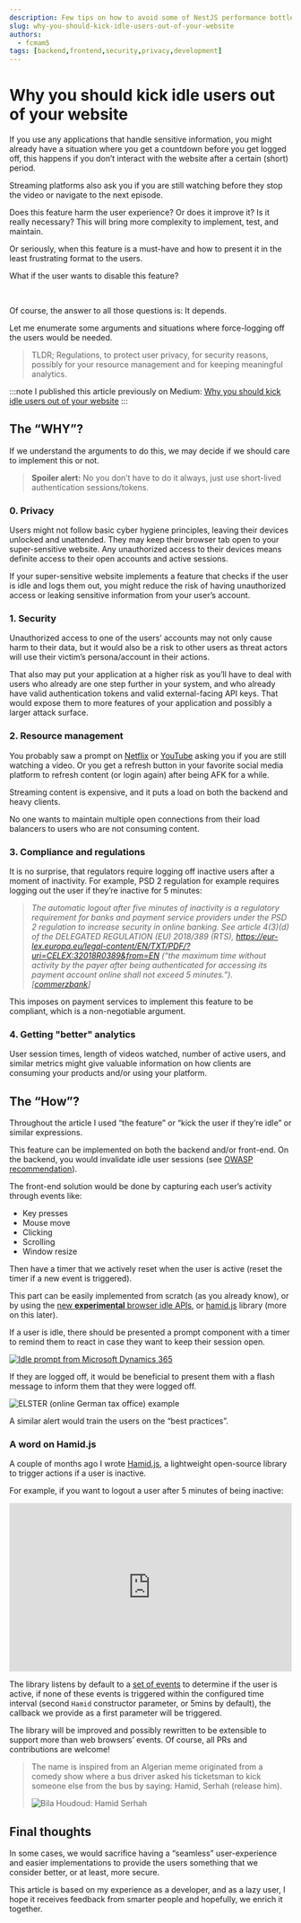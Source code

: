 ```yaml
---
description: Few tips on how to avoid some of NestJS performance bottlenecks
slug: why-you-should-kick-idle-users-out-of-your-website
authors:
  - fcmam5
tags: [backend,frontend,security,privacy,development]
---
```


# Why you should kick idle users out of your website

If you use any applications that handle sensitive information, you might already have a situation where you get a countdown before you get logged off, this happens if you don’t interact with the website after a certain (short) period.

Streaming platforms also ask you if you are still watching before they stop the video or navigate to the next episode.

<!-- truncate -->

Does this feature harm the user experience? Or does it improve it?
Is it really necessary? This will bring more complexity to implement, test, and maintain.

Or seriously, when this feature is a must-have and how to present it in the least frustrating format to the users.

What if the user wants to disable this feature?

<br/>

Of course, the answer to all those questions is: It depends.

Let me enumerate some arguments and situations where force-logging off the users would be needed.

> TLDR; Regulations, to protect user privacy, for security reasons, possibly for your resource management and for keeping meaningful analytics.


:::note
I published this article previously on Medium: [Why you should kick idle users out of your website](https://medium.com/@Fcmam5/why-you-should-kick-idle-users-out-of-your-website)
:::

## The “WHY”?

If we understand the arguments to do this, we may decide if we should care to implement this or not.

> **Spoiler alert:** No you don’t have to do it always, just use short-lived authentication sessions/tokens.

### 0. Privacy

Users might not follow basic cyber hygiene principles, leaving their devices unlocked and unattended. They may keep their browser tab open to your super-sensitive website. Any unauthorized access to their devices means definite access to their open accounts and active sessions.

If your super-sensitive website implements a feature that checks if the user is idle and logs them out, you might reduce the risk of having unauthorized access or leaking sensitive information from your user’s account.

### 1. Security

Unauthorized access to one of the users’ accounts may not only cause harm to their data, but it would also be a risk to other users as threat actors will use their victim’s persona/account in their actions.

That also may put your application at a higher risk as you’ll have to deal with users who already are one step further in your system, and who already have valid authentication tokens and valid external-facing API keys. That would expose them to more features of your application and possibly a larger attack surface.

### 2. Resource management

You probably saw a prompt on [Netflix](https://help.netflix.com/en/node/114059) or [YouTube](https://support.google.com/youtube/answer/12819304?hl=en) asking you if you are still watching a video. Or you get a refresh button in your favorite social media platform to refresh content (or login again) after being AFK for a while.

Streaming content is expensive, and it puts a load on both the backend and heavy clients.

No one wants to maintain multiple open connections from their load balancers to users who are not consuming content.

### 3. Compliance and regulations

It is no surprise, that regulators require logging off inactive users after a moment of inactivity. For example, PSD 2 regulation for example requires logging out the user if they’re inactive for 5 minutes:

> *The automatic logout after five minutes of inactivity is a regulatory requirement for banks and payment service providers under the PSD 2 regulation to increase security in online banking. See article 4(3)(d) of the DELEGATED REGULATION (EU) 2018/389 (RTS), https://eur-lex.europa.eu/legal-content/EN/TXT/PDF/?uri=CELEX:32018R0389&from=EN (“the maximum time without activity by the payer after being authenticated for accessing its payment account online shall not exceed 5 minutes.”). [[commerzbank](https://cbportal.commerzbank.com/portal/en/fi/de/system-1/zahlungsdiensterichtlinie_2.html)]*


This imposes on payment services to implement this feature to be compliant, which is a non-negotiable argument.

### 4. Getting "better" analytics

User session times, length of videos watched, number of active users, and similar metrics might give valuable information on how clients are consuming your products and/or using your platform.

## The “How”?

Throughout the article I used “the feature” or “kick the user if they’re idle” or similar expressions.

This feature can be implemented on both the backend and/or front-end. On the backend, you would invalidate idle user sessions (see [OWASP recommendation](https://cheatsheetseries.owasp.org/cheatsheets/Session_Management_Cheat_Sheet.html#idle-timeout)).

The front-end solution would be done by capturing each user’s activity through events like:

- Key presses
- Mouse move
- Clicking
- Scrolling
- Window resize

Then have a timer that we actively reset when the user is active (reset the timer if a new event is triggered).

This part can be easily implemented from scratch (as you already know), or by using the [new **experimental** browser idle APIs](https://developer.mozilla.org/en-US/docs/Web/API/Idle_Detection_API), or [hamid.js](https://www.npmjs.com/package/hamid.js) library (more on this later).

If a user is idle, there should be presented a prompt component with a timer to remind them to react in case they want to keep their session open.

[![Idle prompt from Microsoft Dynamics 365](ms-idle-prompt.png)](https://learn.microsoft.com/en-us/business-applications-release-notes/april19/dynamics365-finance-operations/alert-user-before-session-ends)

If they are logged off, it would be beneficial to present them with a flash message to inform them that they were logged off.

![ELSTER (online German tax office) example](elster.png)

A similar alert would train the users on the “best practices”.

### A word on Hamid.js

A couple of months ago I wrote [Hamid.js](https://github.com/Fcmam5/hamid.js), a lightweight open-source library to trigger actions if a user is inactive.

For example, if you want to logout a user after 5 minutes of being inactive:

<iframe height="300" width="100%" scrolling="no" title="Hamid.js" src="https://codepen.io/Fcmam5/embed/mdodKVN?default-tab=html%2Cresult" frameborder="no" loading="lazy" allowtransparency="true" allowfullscreen="true">
  See the Pen <a href="https://codepen.io/Fcmam5/pen/mdodKVN">
  Hamid.js</a> by Fortas Abdeldjalil (<a href="https://codepen.io/Fcmam5">@Fcmam5</a>)
  on <a href="https://codepen.io">CodePen</a>.
</iframe>

The library listens by default to a [set of events](https://github.com/Fcmam5/hamid.js/blob/127b7b5d7f66aa2ffa922695589737ff8b7b0904/src/lib.ts#L35) to determine if the user is active, if none of these events is triggered within the configured time interval (second `Hamid` constructor parameter, or 5mins by default), the callback we provide as a first parameter will be triggered.

The library will be improved and possibly rewritten to be extensible to support more than web browsers’ events. Of course, all PRs and contributions are welcome!

> The name is inspired from an Algerian meme originated from a comedy show where a bus driver asked his ticketsman to kick someone else from the bus by saying: Hamid, Serhah (release him).
>
> ![Bila Houdoud: Hamid Serhah](hamid-ser7ah.gif)

## Final thoughts

In some cases, we would sacrifice having a “seamless” user-experience and easier implementations to provide the users something that we consider better, or at least, more secure.

This article is based on my experience as a developer, and as a lazy user, I hope it receives feedback from smarter people and hopefully, we enrich it together.

